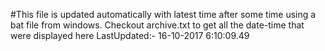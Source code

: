 #This file is updated automatically with latest time after some time using a bat file from windows. Checkout archive.txt to get all the date-time that were displayed here
LastUpdated:- 16-10-2017  6:10:09.49 
